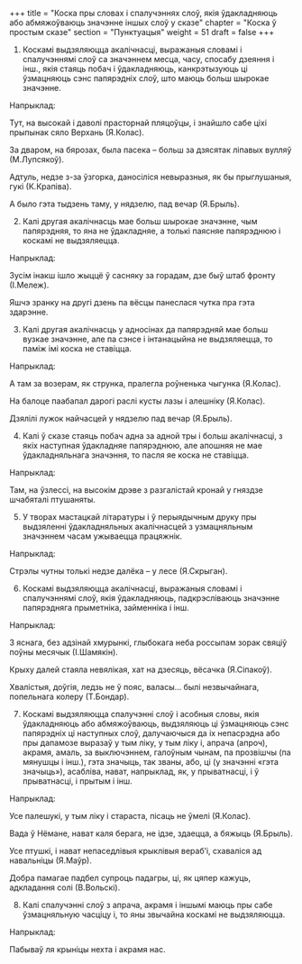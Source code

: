 +++
title = "Коска пры словах і спалучэннях слоў, якія ўдакладняюць або абмяжоўваюць значэнне іншых слоў у сказе"
chapter = "Коска ў простым сказе"
section = "Пунктуацыя"
weight = 51
draft = false
+++

1. Коскамі выдзяляюцца акалічнасці, выражаныя словамі і спалучэннямі слоў са значэннем месца, часу, спосабу дзеяння і інш., якія стаяць побач і ўдакладняюць, канкрэтызуюць ці ўзмацняюць сэнс папярэдніх слоў, што маюць больш шырокае значэнне.

 

Напрыклад:

Тут, на высокай і даволі прасторнай пляцоўцы, і знайшло сабе ціхі прыпынак сяло Верхань (Я.Колас).

За дваром, на бярозах, была пасека – больш за дзясятак ліпавых вулляў (М.Лупсякоў).

Адтуль, недзе з-за ўзгорка, даносіліся невыразныя, як бы прыглушаныя, гукі (К.Крапіва).

А было гэта тыдзень таму, у нядзелю, пад вечар (Я.Брыль).

 

2. Калі другая акалічнасць мае больш шырокае значэнне, чым папярэдняя, то яна не ўдакладняе, а толькі паясняе папярэднюю і коскамі не выдзяляецца.

 

Напрыклад:

Зусім інакш ішло жыццё ў сасняку за горадам, дзе быў штаб фронту (І.Мележ).

Яшчэ зранку на другі дзень па вёсцы панеслася чутка пра гэта здарэнне.

 

3. Калі другая акалічнасць у адносінах да папярэдняй мае больш вузкае значэнне, але па сэнсе і інтанацыйна не выдзяляецца, то паміж імі коска не ставіцца.

 

Напрыклад:

А там за возерам, як струнка, пралегла роўненька чыгунка (Я.Колас).

На балоце паабапал дарогі раслі кусты лазы і алешніку (Я.Колас).

Дзялілі лужок найчасцей у нядзелю пад вечар (Я.Брыль).

 

4. Калі ў сказе стаяць побач адна за адной тры і больш акалічнасці, з якіх наступная ўдакладняе папярэднюю, але апошняя не мае ўдакладняльнага значэння, то пасля яе коска не ставіцца.

 

Напрыклад:

Там, на ўзлессі, на высокім дрэве з разгалістай кронай у гняздзе шчабяталі птушаняты.

 

5. У творах мастацкай літаратуры і ў перыядычным друку пры выдзяленні ўдакладняльных акалічнасцей з узмацняльным значэннем часам ужываецца працяжнік.

 

Напрыклад:

Стрэлы чутны толькі недзе далёка – у лесе (Я.Скрыган).

 

6. Коскамі выдзяляюцца акалічнасці, выражаныя словамі і спалучэннямі слоў, якія ўдакладняюць, падкрэсліваюць значэнне папярэдняга прыметніка, займенніка і інш.

 

Напрыклад:

З яснага, без адзінай хмурынкі, глыбокага неба россыпам зорак свяціў поўны месячык (І.Шамякін).

Крыху далей стаяла невялікая, хат на дзесяць, вёсачка (Я.Сіпакоў).

Хвалістыя, доўгія, ледзь не ў пояс, валасы... былі незвычайнага, попельнага колеру (Т.Бондар).

 

7. Коскамі выдзяляюцца спалучэнні слоў і асобныя словы, якія ўдакладняюць або абмяжоўваюць, выдзяляюць ці ўзмацняюць сэнс папярэдніх ці наступных слоў, далучаючыся да іх непасрэдна або пры дапамозе выразаў у тым ліку, у тым ліку і, апрача (апроч), акрамя, амаль, за выключэннем, галоўным чынам, па прозвішчы (па мянушцы і інш.), гэта значыць, так званы, або, ці (у значэнні «гэта значыць»), асабліва, нават, напрыклад, як, у прыватнасці, і ў прыватнасці, і прытым і інш.

 

Напрыклад:

Усе палешукі, у тым ліку і стараста, пісаць не ўмелі (Я.Колас).

Вада ў Нёмане, нават каля берага, не ідзе, здаецца, а бяжыць (Я.Брыль).

Усе птушкі, і нават непаседлівыя крыклівыя вераб’і, схаваліся ад навальніцы (Я.Маўр).

Добра памагае падбел супроць падагры, ці, як цяпер кажуць, адкладання солі (В.Вольскі).

 

8. Калі спалучэнні слоў з апрача, акрамя і іншымі маюць пры сабе ўзмацняльную часціцу і, то яны звычайна коскамі не выдзяляюцца.

 

Напрыклад:

Пабываў ля крыніцы нехта і акрамя нас.

